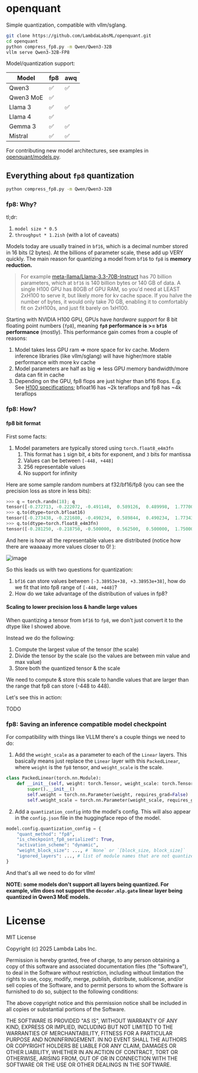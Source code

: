# openquant

Simple quantization, compatible with vllm/sglang.

```bash
git clone https://github.com/LambdaLabsML/openquant.git
cd openquant
python compress_fp8.py -m Qwen/Qwen3-32B
vllm serve Qwen3-32B-FP8
```

Model/quantization support:

| Model     | fp8  | awq | 
| --------  | ---- | --- |
| Qwen3     | ✅    | ✅  |
| Qwen3 MoE | ✅    |    |
| Llama 3   | ✅    | ✅  |
| Llama 4   | ✅    |    |
| Gemma 3   | ✅    | ✅ |
| Mistral   | ✅    | ✅ |

For contributing new model architectures, see examples in [openquant/models.py](openquant/models.py).

## Everything about `fp8` quantization

```bash
python compress_fp8.py -m Qwen/Qwen3-32B
```

### fp8: Why?

tl;dr:
1. `model size * 0.5`
2. `throughput * 1.2ish` (with a lot of caveats)

Models today are usually trained in `bf16`, which is a decimal number stored in 16 bits (2 bytes). At the billions of parameter scale, these add up VERY quickly. The main reason for quantizing a model from `bf16` to `fp8` is **memory reduction.**

> For example [meta-llama/Llama-3.3-70B-Instruct](https://huggingface.co/meta-llama/Llama-3.3-70B-Instruct) has 70 billion parameters, which at `bf16` is 140 billion bytes or 140 GB of data. A single H100 GPU has 80GB of GPU RAM, so you'd need at LEAST 2xH100 to serve it, but likely more for kv cache space. If you halve the number of bytes, it would only take 70 GB, enabling it to comfortably fit on 2xH100s, and just fit barely on 1xH100.

Starting with NVIDIA H100 GPU, GPUs have *hardware support* for 8 bit floating point numbers (`fp8`), meaning **`fp8` performance is >= `bf16` performance** (mostly). This performance gain comes from a couple of reasons:

1. Model takes less GPU ram => more space for kv cache. Modern inference libraries (like vllm/sglang) will have higher/more stable performance with more kv cache
2. Model parameters are half as big => less GPU memory bandwidth/more data can fit in cache
3. Depending on the GPU, fp8 flops are just higher than bf16 flops. E.g. See [H100 specifications](https://www.nvidia.com/en-us/data-center/h100/); bfloat16 has ~2k teraflops and fp8 has ~4k teraflops


### fp8: How?

#### fp8 bit format

First some facts:

1. Model parameters are typically stored using `torch.float8_e4m3fn`
    1. This format has `1` sign bit, `4` bits for exponent, and `3` bits for mantissa
    2. Values can be between `[-448, +448]`
    3. 256 representable values
    3. No support for infinity

Here are some sample random numbers at f32/bf16/fp8 (you can see the precision loss as store in less bits):

```python
>>> q = torch.randn(18); q
tensor([-0.272713, -0.222072, -0.491148,  0.589126,  0.489998,  1.777003])
>>> q.to(dtype=torch.bfloat16)
tensor([-0.273438, -0.221680, -0.490234,  0.589844,  0.490234,  1.773438])
>>> q.to(dtype=torch.float8_e4m3fn)
tensor([-0.281250, -0.218750, -0.500000,  0.562500,  0.500000,  1.750000])
```

And here is how all the representable values are distributed (notice how there are waaaaay more values closer to 0!
):

![image](https://github.com/user-attachments/assets/a2eefa93-5f0a-4154-b78a-0964403ff57f)

So this leads us with two questions for quantization:

1. `bf16` can store values between `[-3.38953e+38, +3.38953e+38]`, how do we fit that into fp8 range of `[-448, +448]`?
2. How do we take advantage of the distribution of values in fp8?

#### Scaling to lower precision loss & handle large values

When quantizing a tensor from `bf16` to `fp8`, we don't just convert it to the dtype like I showed above.

Instead we do the following:
1. Compute the largest value of the tensor (the scale)
2. Divide the tensor by the scale (so the values are between min value and max value)
3. Store both the quantized tensor & the scale

We need to compute & store this scale to handle values that are larger than the range that fp8 can store (-448 to 448).

Let's see this in action:

TODO

### fp8: Saving an inference compatible model checkpoint

For compatibility with things like VLLM there's a couple things we need to do:

1. Add the `weight_scale` as a parameter to each of the `Linear` layers. This basically means just replace the `Linear` layer with this `PackedLinear`, where `weight` is the `fp8` tensor, and `weight_scale` is the scale.

```python
class PackedLinear(torch.nn.Module):
    def __init__(self, weight: torch.Tensor, weight_scale: torch.Tensor):
        super().__init__()
        self.weight = torch.nn.Parameter(weight, requires_grad=False)
        self.weight_scale = torch.nn.Parameter(weight_scale, requires_grad=False)
```

2. Add a `quantization_config` into the model's config. This will also appear in the `config.json` file in the huggingface repo of the model.

```python
model.config.quantization_config = {
    "quant_method": "fp8",
    "is_checkpoint_fp8_serialized": True,
    "activation_scheme": "dynamic",
    "weight_block_size": ..., # `None` or `[block_size, block_size]`
    "ignored_layers": ..., # list of module names that are not quantized
}
```

And that's all we need to do for vllm!

**NOTE: some models don't support all layers being quantized. For example, vllm does not support the `decoder.mlp.gate` linear layer being quantized in Qwen3 MoE models.**

# License

MIT License

Copyright (c) 2025 Lambda Labs Inc.

Permission is hereby granted, free of charge, to any person obtaining a copy
of this software and associated documentation files (the "Software"), to deal
in the Software without restriction, including without limitation the rights
to use, copy, modify, merge, publish, distribute, sublicense, and/or sell
copies of the Software, and to permit persons to whom the Software is
furnished to do so, subject to the following conditions:

The above copyright notice and this permission notice shall be included in all
copies or substantial portions of the Software.

THE SOFTWARE IS PROVIDED "AS IS", WITHOUT WARRANTY OF ANY KIND, EXPRESS OR
IMPLIED, INCLUDING BUT NOT LIMITED TO THE WARRANTIES OF MERCHANTABILITY,
FITNESS FOR A PARTICULAR PURPOSE AND NONINFRINGEMENT. IN NO EVENT SHALL THE
AUTHORS OR COPYRIGHT HOLDERS BE LIABLE FOR ANY CLAIM, DAMAGES OR OTHER
LIABILITY, WHETHER IN AN ACTION OF CONTRACT, TORT OR OTHERWISE, ARISING FROM,
OUT OF OR IN CONNECTION WITH THE SOFTWARE OR THE USE OR OTHER DEALINGS IN THE
SOFTWARE.
